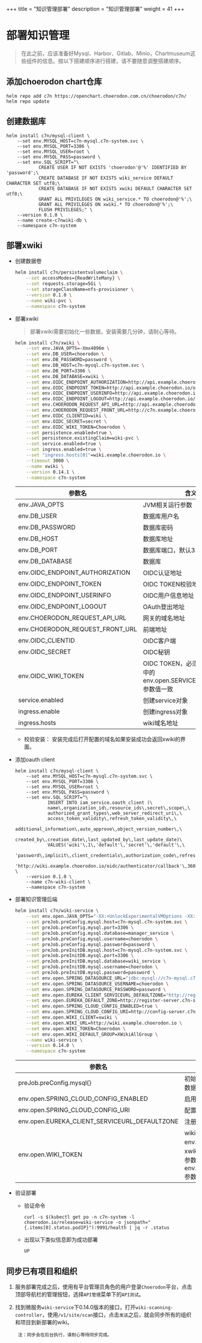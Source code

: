 +++
title = "知识管理部署"
description = "知识管理部署"
weight = 41
+++

# 部署知识管理

<blockquote class="warning">
在此之前，应该准备好Mysql、Harbor、Gitlab、Minio，Chartmuseum这些组件的信息。按以下搭建顺序进行搭建，请不要随意调整搭建顺序。
</blockquote>

## 添加choerodon chart仓库

```
helm repo add c7n https://openchart.choerodon.com.cn/choerodon/c7n/
helm repo update
```

## 创建数据库

```
helm install c7n/mysql-client \
    --set env.MYSQL_HOST=c7n-mysql.c7n-system.svc \
    --set env.MYSQL_PORT=3306 \
    --set env.MYSQL_USER=root \
    --set env.MYSQL_PASS=password \
    --set env.SQL_SCRIPT="\
            CREATE USER IF NOT EXISTS 'choerodon'@'%' IDENTIFIED BY 'password';\
            CREATE DATABASE IF NOT EXISTS wiki_service DEFAULT CHARACTER SET utf8;\
            CREATE DATABASE IF NOT EXISTS xwiki DEFAULT CHARACTER SET utf8;\
            GRANT ALL PRIVILEGES ON wiki_service.* TO choerodon@'%';\
            GRANT ALL PRIVILEGES ON xwiki.* TO choerodon@'%';\
            FLUSH PRIVILEGES;" \
    --version 0.1.0 \
    --name create-c7nwiki-db \
    --namespace c7n-system
```

## 部署xwiki

- 创建数据卷

    ```bash
    helm install c7n/persistentvolumeclaim \
        --set accessModes={ReadWriteMany} \
        --set requests.storage=5Gi \
        --set storageClassName=nfs-provisioner \
        --version 0.1.0 \
        --name wiki-pvc \
        --namespace c7n-system
    ```

- 部署xwiki

    <blockquote class="note">
    部署xwiki需要初始化一些数据，安装需要几分钟，请耐心等待。
    </blockquote>

    ```bash
    helm install c7n/xwiki \
        --set env.JAVA_OPTS=-Xmx4096m \
        --set env.DB_USER=choerodon \
        --set env.DB_PASSWORD=password \
        --set env.DB_HOST=c7n-mysql.c7n-system.svc \
        --set env.DB_PORT=3306 \
        --set env.DB_DATABASE=xwiki \
        --set env.OIDC_ENDPOINT_AUTHORIZATION=http://api.example.choerodon.io/oauth/oauth/authorize \
        --set env.OIDC_ENDPOINT_TOKEN=http://api.example.choerodon.io/oauth/oauth/token \
        --set env.OIDC_ENDPOINT_USERINFO=http://api.example.choerodon.io/iam/v1/users/self \
        --set env.OIDC_ENDPOINT_LOGOUT=http://api.example.choerodon.io/oauth/logout \
        --set env.CHOERODON_REQUEST_API_URL=http://api.example.choerodon.io \
        --set env.CHOERODON_REQUEST_FRONT_URL=http://c7n.example.choerodon.io \
        --set env.OIDC_CLIENTID=wiki \
        --set env.OIDC_SECRET=secret \
        --set env.OIDC_WIKI_TOKEN=Choerodon \
        --set persistence.enabled=true \
        --set persistence.existingClaim=wiki-pvc \
        --set service.enabled=true \
        --set ingress.enabled=true \
        --set "ingress.hosts[0]"=wiki.example.choerodon.io \
        --timeout 3000 \
        --name xwiki \
        --version 0.14.1 \
        --namespace c7n-system
    ```

    参数名 | 含义 
    --- |  --- 
    env.JAVA_OPTS | JVM相关运行参数
    env.DB_USER | 数据库用户名
    env.DB_PASSWORD|数据库密码
    env.DB_HOST|数据库地址
    env.DB_PORT|数据库端口，默认3306
    env.DB_DATABASE|数据库
    env.OIDC_ENDPOINT_AUTHORIZATION|OIDC认证地址
    env.OIDC_ENDPOINT_TOKEN|OIDC TOKEN校验地址
    env.OIDC_ENDPOINT_USERINFO|OIDC用户信息地址
    env.OIDC_ENDPOINT_LOGOUT|OAuth登出地址
    env.CHOERODON_REQUEST_API_URL| 网关的域名地址
    env.CHOERODON_REQUEST_FRONT_URL| 前端地址
    env.OIDC_CLIENTID|OIDC客户端
    env.OIDC_SECRET|OIDC秘钥
    env.OIDC_WIKI_TOKEN|OIDC TOKEN，必须agile-service中的env.open.SERVICES_WIKI_TOKEN参数值一致
    service.enabled|创建service对象
    ingress.enable|创建ingress对象
    ingress.hosts|wiki域名地址


    - 校验安装：
    安装完成后打开配置的域名如果安装成功会返回xwiki的界面。

- 添加oauth client

    ```
    helm install c7n/mysql-client \
        --set env.MYSQL_HOST=c7n-mysql.c7n-system.svc \
        --set env.MYSQL_PORT=3306 \
        --set env.MYSQL_USER=root \
        --set env.MYSQL_PASS=password \
        --set env.SQL_SCRIPT="\
                INSERT INTO iam_service.oauth_client (\
                name\,organization_id\,resource_ids\,secret\,scope\,\
                authorized_grant_types\,web_server_redirect_uri\,\
                access_token_validity\,refresh_token_validity\,\
                additional_information\,auto_approve\,object_version_number\,\
                created_by\,creation_date\,last_updated_by\,last_update_date)\
                VALUES('wiki'\,1\,'default'\,'secret'\,'default'\,\
                'password\,implicit\,client_credentials\,authorization_code\,refresh_token'\,\
                'http://wiki.example.choerodon.io/oidc/authenticator/callback'\,3600\,3600\,'{}'\,'default'\,1\,0\,NOW()\,0\,NOW());" \
        --version 0.1.0 \
        --name c7n-wiki-client \
        --namespace c7n-system
    ```

- 部署知识管理后端

    ```bash
    helm install c7n/wiki-service \
        --set env.open.JAVA_OPTS="-XX:+UnlockExperimentalVMOptions -XX:+UseCGroupMemoryLimitForHeap" \
        --set preJob.preConfig.mysql.host=c7n-mysql.c7n-system.svc \
        --set preJob.preConfig.mysql.port=3306 \
        --set preJob.preConfig.mysql.database=manager_service \
        --set preJob.preConfig.mysql.username=choerodon \
        --set preJob.preConfig.mysql.password=password \
        --set preJob.preInitDB.mysql.host=c7n-mysql.c7n-system.svc \
        --set preJob.preInitDB.mysql.port=3306 \
        --set preJob.preInitDB.mysql.database=wiki_service \
        --set preJob.preInitDB.mysql.username=choerodon \
        --set preJob.preInitDB.mysql.password=password \
        --set env.open.SPRING_DATASOURCE_URL="jdbc:mysql://c7n-mysql.c7n-system.svc:3306/wiki_service?useUnicode=true&characterEncoding=utf-8&useSSL=false" \
        --set env.open.SPRING_DATASOURCE_USERNAME=choerodon \
        --set env.open.SPRING_DATASOURCE_PASSWORD=password \
        --set env.open.EUREKA_CLIENT_SERVICEURL_DEFAULTZONE="http://register-server.c7n-system:8000/eureka/" \
        --set env.open.EUREKA_DEFAULT_ZONE=http://register-server.c7n-system:8000/eureka/ \
        --set env.open.SPRING_CLOUD_CONFIG_ENABLED=true \
        --set env.open.SPRING_CLOUD_CONFIG_URI=http://config-server.c7n-system:8010/ \
        --set env.open.WIKI_CLIENT=xwiki \
        --set env.open.WIKI_URL=http://wiki.example.choerodon.io \
        --set env.open.WIKI_TOKEN=Choerodon \
        --set env.open.WIKI_DEFAULT_GROUP=XWikiAllGroup \
        --name wiki-service \
        --version 0.14.0 \
        --namespace c7n-system
    ```

    参数名 | 含义 
    --- |  --- 
    preJob.preConfig.mysql{}|初始化配置所需manager_service数据库信息
    env.open.SPRING_CLOUD_CONFIG_ENABLED|启用配置中心
    env.open.SPRING_CLOUD_CONFIG_URI|配置中心地址
    env.open.EUREKA_CLIENT_SERVICEURL_DEFAULTZONE|注册服务地址
    env.open.WIKI_TOKEN|wiki-service的env.open.WIKI_TOKEN，必须与xwiki中的env.OIDC_WIKI_TOKEN参数值和agile-service中的env.open.SERVICES_WIKI_TOKEN参数值一致

- 验证部署
    - 验证命令

        ```
        curl -s $(kubectl get po -n c7n-system -l choerodon.io/release=wiki-service -o jsonpath="{.items[0].status.podIP}"):9991/health | jq -r .status
        ```
    - 出现以下类似信息即为成功部署
        ```
        UP
        ```


## 同步已有项目和组织

1. 服务部署完成之后，使用有平台管理员角色的用户登录`Choerodon`平台，点击顶部导航栏的管理按钮，选择`API管理`菜单下的`API测试`。
2. 找到微服务`wiki-service`下0.14.0版本的接口，打开`wiki-scanning-controller`，使用`/v1/site/scan`接口，点击`发送`之后，就会同步所有的组织和项目到新部署的wiki。
    
        注：同步会在后台执行，请耐心等待同步完成。
